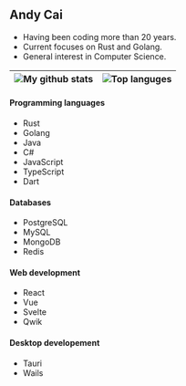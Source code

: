 ## Andy Cai

- Having been coding more than 20 years.
- Current focuses on Rust and Golang.
- General interest in Computer Science.

| ![My github stats](https://github-readme-stats.vercel.app/api?username=andycai&custom_title=My+GitHub+Stats&hide=contribs&line_height=24&text_bold=false&hide_border=true) | ![Top languges](https://github-readme-stats.vercel.app/api/top-langs/?username=andycai&langs_count=5&layout=compact&hide_border=true) |
| ------------- | ------------- |

#### Programming languages
- Rust
- Golang
- Java
- C#
- JavaScript
- TypeScript
- Dart

#### Databases
- PostgreSQL
- MySQL
- MongoDB
- Redis

#### Web development
- React
- Vue
- Svelte
- Qwik

#### Desktop developement 
- Tauri
- Wails

<!--
**andycai/andycai** is a ✨ _special_ ✨ repository because its `README.md` (this file) appears on your GitHub profile.

Here are some ideas to get you started:

- 🔭 I’m currently working on ...
- 🌱 I’m currently learning ...
- 👯 I’m looking to collaborate on ...
- 🤔 I’m looking for help with ...
- 💬 Ask me about ...
- 📫 How to reach me: ...
- 😄 Pronouns: ...
- ⚡ Fun fact: ...
-->
